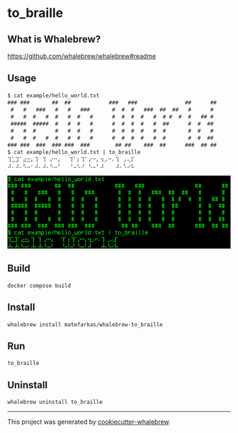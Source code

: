 # to_braille

## What is Whalebrew?

https://github.com/whalebrew/whalebrew#readme

## Usage

```shell
$ cat example/hello_world.txt
### ###       ##  ##            ###   ###               ##      ##
 #   #   ###   #   #   ###       #  #  #   ###  ##  ##   #      #
 #   #  #   #  #   #  #   #      #  #  #  #   #  # #  #  #   ## #
 #####  #####  #   #  #   #      #  #  #  #   #  ##      #  #  ##
 #   #  #      #   #  #   #      #  #  #  #   #  #       #  #   #
 #   #  #   #  #   #  #   #      #  #  #  #   #  #       #  #  ##
### ###  ###  ### ###  ###        ## ##    ###  ##      ###  ## ##
$ cat example/hello_world.txt | to_braille
⢹⣁⣹⠁⣔⣒⡄⢹⠀⢹⠀⡔⠒⡄⠀⠀⢹⠁⡆⢹⠁⡔⠒⡄⢲⡠⠒⠄⢹⠀⡠⢄⡏
⠼⠄⠼⠄⠣⠤⠂⠼⠄⠼⠄⠣⠤⠃⠀⠀⠘⠤⠣⠜⠀⠣⠤⠃⠼⠀⠀⠀⠼⠄⠣⠔⠧
```

![Hello World screenshot](./examples/screenshot.png)

## Build

```shell
docker compose build
```

## Install

```shell
whalebrew install matefarkas/whalebrew-to_braille
```

## Run

```shell
to_braille
```

## Uninstall

```shell
whalebrew uninstall to_braille
```

---

This project was generated by [cookiecutter-whalebrew](https://github.com/farkasmate/cookiecutter-whalebrew).
